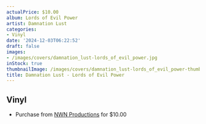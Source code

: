 ```yaml
---
actualPrice: $10.00
album: Lords of Evil Power
artist: Damnation Lust
categories:
- Vinyl
date: '2024-12-03T06:22:52'
draft: false
images:
- /images/covers/damnation_lust-lords_of_evil_power.jpg
inStock: true
thumbnailImage: /images/covers/damnation_lust-lords_of_evil_power-thumb.jpg
title: Damnation Lust - Lords of Evil Power
---
```


## Vinyl
* Purchase from [NWN Productions](http://shop.nwnprod.com/index.php?route=product/product&path=75&product_id=50119&sort=pd.name&order=ASC) for $10.00
